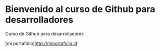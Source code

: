 # Bienvenido al curso de Github para desarrolladores

Curso de Github para desarrolladores

[mi portafolio]http://miportafolio.cl
